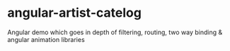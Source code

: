 # angular-artist-catelog
Angular demo which goes in depth of filtering, routing, two way binding &amp; angular animation libraries
